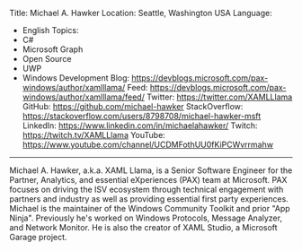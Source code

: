 Title: Michael A. Hawker
Location: Seattle, Washington USA
Language:
  - English
Topics:
  - C#
  - Microsoft Graph
  - Open Source
  - UWP
  - Windows Development
Blog: https://devblogs.microsoft.com/pax-windows/author/xamlllama/
Feed: https://devblogs.microsoft.com/pax-windows/author/xamlllama/feed/
Twitter: https://twitter.com/XAMLLlama
GitHub: https://github.com/michael-hawker
StackOverflow: https://stackoverflow.com/users/8798708/michael-hawker-msft
LinkedIn: https://www.linkedin.com/in/michaelahawker/
Twitch: https://twitch.tv/XAMLLlama
YouTube: https://www.youtube.com/channel/UCDMFothUU0fKiPCWvrrmahw
---
Michael A. Hawker, a.k.a. XAML Llama, is a Senior Software Engineer for the Partner, Analytics, and essential eXperiences (PAX) team at Microsoft. PAX focuses on driving the ISV ecosystem through technical engagement with partners and industry as well as providing essential first party experiences. Michael is the maintainer of the Windows Community Toolkit and prior "App Ninja". Previously he's worked on Windows Protocols, Message Analyzer, and Network Monitor. He is also the creator of XAML Studio, a Microsoft Garage project.
